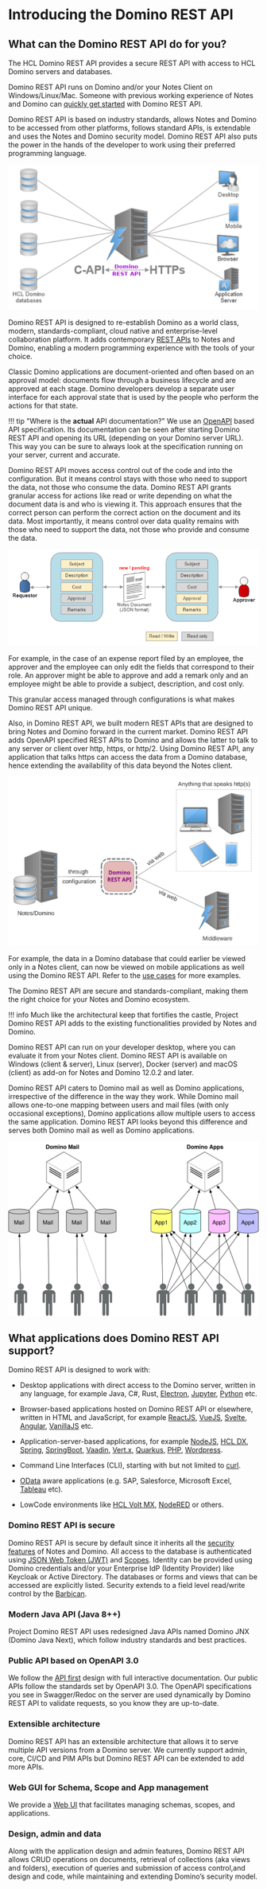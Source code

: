# Introducing the Domino REST API

## What can the Domino REST API do for you?

The HCL Domino REST API provides a secure REST API with access to HCL Domino servers and databases.

Domino REST API runs on Domino and/or your Notes Client on Windows/Linux/Mac. Someone with previous working experience of Notes and Domino can [quickly get started](../tutorial/quickstart.md) with Domino REST API.

Domino REST API is based on industry standards, allows Notes and Domino to be accessed from other platforms, follows standard APIs, is extendable and uses the Notes and Domino security model. Domino REST API also puts the power in the hands of the developer to work using their preferred programming language.

![Domino REST API](../assets/images/svg/DominoKeepAPI.svg)

Domino REST API is designed to re-establish Domino as a world class, modern, standards-compliant, cloud native and enterprise-level collaboration platform. It adds contemporary [REST APIs](https://www.redhat.com/en/topics/api/what-is-a-rest-api) to Notes and Domino, enabling a modern programming experience with the tools of your choice.

Classic Domino applications are document-oriented and often based on an approval model: documents flow through a business lifecycle and are approved at each stage. Domino developers develop a separate user interface for each approval state that is used by the people who perform the actions for that state.

<!-- prettier-ignore -->
!!! tip "Where is the **actual** API documentation?"
    We use an [OpenAPI](https://www.openapis.org) based API specification. Its documentation can be seen after starting Domino REST API and opening its URL (depending on your Domino server URL). This way you can be sure to always look at the specification running on your server, current and accurate.

Domino REST API moves access control out of the code and into the configuration. But it means control stays with those who need to support the data, not those who consume the data. Domino REST API grants granular access for actions like read or write depending on what the document data is and who is viewing it. This approach ensures that the correct person can perform the correct action on the document and its data. Most importantly, it means control over data quality remains with those who need to support the data, not those who provide and consume the data.

![Barbican1](../assets/images/BarbicanInActionPart1.png)

For example, in the case of an expense report filed by an employee, the approver and the employee can only edit the fields that correspond to their role. An approver might be able to approve and add a remark only and an employee might be able to provide a subject, description, and cost only.

This granular access managed through configurations is what makes Domino REST API unique.

Also, in Domino REST API, we built modern REST APIs that are designed to bring Notes and Domino forward in the current market. Domino REST API adds OpenAPI specified REST APIs to Domino and allows the latter to talk to any server or client over http, https, or http/2. Using Domino REST API, any application that talks https can access the data from a Domino database, hence extending the availability of this data beyond the Notes client.

![Basic KEEP Diagram](../assets/images/svg/Basic_KEEP_Diagram.svg)

For example, the data in a Domino database that could earlier be viewed only in a Notes client, can now be viewed on mobile applications as well using the Domino REST API. Refer to the [use cases](usecases.md) for more examples.

The Domino REST API are secure and standards-compliant, making them the right choice for your Notes and Domino ecosystem.

<!-- prettier-ignore -->
!!! info
    Much like the architectural keep that fortifies the castle, Project Domino REST API adds to the existing functionalities provided by Notes and Domino.

<!-- prettier-ignore -->
Domino REST API can run on your developer desktop, where you can evaluate it from your Notes client. Domino REST API is available on Windows (client & server), Linux (server), Docker (server) and macOS (client) as add-on for Notes and Domino 12.0.2 and later.

Domino REST API caters to Domino mail as well as Domino applications, irrespective of the difference in the way they work. While Domino mail allows one-to-one mapping between users and mail files (with only occasional exceptions), Domino applications allow multiple users to access the same application. Domino REST API looks beyond this difference and serves both Domino mail as well as Domino applications.

![MailVsApplication](../assets/images/svg/MailVsApps.svg)

## What applications does Domino REST API support?

Domino REST API is designed to work with:

- Desktop applications with direct access to the Domino server, written in any language, for example Java, C#, Rust, [Electron](https://www.electronjs.org/), [Jupyter](https://jupyter.org/), [Python](https://www.python.org/) etc.

- Browser-based applications hosted on Domino REST API or elsewhere, written in HTML and JavaScript, for example [ReactJS](https://reactjs.org/), [VueJS](https://vuejs.org/), [Svelte](https://svelte.dev/), [Angular](https://angular.io/), [VanillaJS](http://vanilla-js.com/) etc.

- Application-server-based applications, for example [NodeJS](https://nodejs.org/en/), [HCL DX](https://www.hcltechsw.com/dx), [Spring](https://spring.io/projects/spring-framework), [SpringBoot](https://spring.io/projects/spring-boot), [Vaadin](https://vaadin.com), [Vert.x](https://vertx.io), [Quarkus](https://quarkus.io), [PHP](https://www.php.net/), [Wordpress](https://wordpress.com/).

- Command Line Interfaces (CLI), starting with but not limited to [curl](../references/usertools/curl.md).

- [OData](https://www.odata.org) aware applications (e.g. SAP, Salesforce, Microsoft Excel, [Tableau](https://help.tableau.com/current/pro/desktop/en-us/examples_odata.htm) etc).

- LowCode environments like [HCL Volt MX](https://www.hcltechsw.com/volt-mx), [NodeRED](https://nodered.org/) or others.

### Domino REST API is secure

Domino REST API is secure by default since it inherits all the [security features](../references/security/index.md) of Notes and Domino. All access to the database is authenticated using [JSON Web Token (JWT)](https://jwt.io/) and [Scopes](../references/security/authentication.md). Identity can be provided using Domino credentials and/or your Enterprise IdP (Identity Provider) like Keycloak or Active Directory. The databases or forms and views that can be accessed are explicitly listed. Security extends to a field level read/write control by the [Barbican](../topicguides/barbican.md).

### Modern Java API (Java 8++)

Project Domino REST API uses redesigned Java APIs named Domino JNX (Domino Java Next), which follow industry standards and best practices.

### Public API based on OpenAPI 3.0

We follow the [API first](https://swagger.io/resources/articles/adopting-an-api-first-approach/) design with full interactive documentation. Our public APIs follow the standards set by OpenAPI 3.0. The OpenAPI specifications you see in Swagger/Redoc on the server are used dynamically by Domino REST API to validate requests, so you know they are up-to-date.

### Extensible architecture

Domino REST API has an extensible architecture that allows it to serve multiple API versions from a Domino server. We currently support admin, core, CI/CD and PIM APIs but Domino REST API can be extended to add more APIs.

### Web GUI for Schema, Scope and App management

We provide a [Web UI](../references/usingwebui/index.md) that facilitates managing schemas, scopes, and applications.

### Design, admin and data

Along with the application design and admin features, Domino REST API allows CRUD operations on documents, retrieval of collections (aka views and folders), execution of queries and submission of access control,and design and code, while maintaining and extending Domino’s security model.
